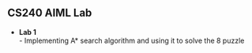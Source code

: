 ## CS240 AIML Lab

<ul>
<li><b>Lab 1</b></li>
- Implementing A* search algorithm and using it to solve the 8 puzzle
</ul>
